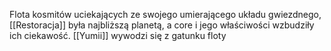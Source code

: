 Flota kosmitów uciekających ze swojego umierającego układu gwiezdnego, [[Restoracja]] była najbliższą planetą, a core i jego właściwości wzbudziły ich ciekawość.
[[Yumii]] wywodzi się z gatunku floty